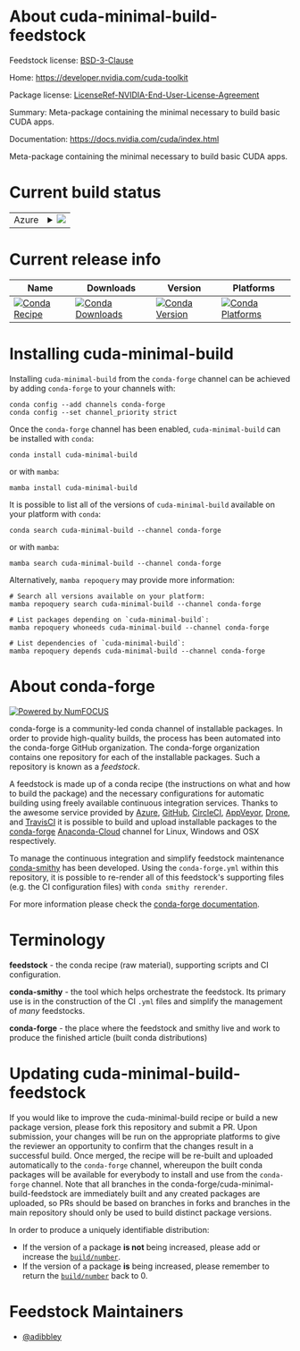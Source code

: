 About cuda-minimal-build-feedstock
==================================

Feedstock license: [BSD-3-Clause](https://github.com/conda-forge/cuda-minimal-build-feedstock/blob/main/LICENSE.txt)

Home: https://developer.nvidia.com/cuda-toolkit

Package license: [LicenseRef-NVIDIA-End-User-License-Agreement](https://docs.nvidia.com/cuda/eula/index.html)

Summary: Meta-package containing the minimal necessary to build basic CUDA apps.

Documentation: https://docs.nvidia.com/cuda/index.html

Meta-package containing the minimal necessary to build basic CUDA apps.


Current build status
====================


<table>
    
  <tr>
    <td>Azure</td>
    <td>
      <details>
        <summary>
          <a href="https://dev.azure.com/conda-forge/feedstock-builds/_build/latest?definitionId=19584&branchName=main">
            <img src="https://dev.azure.com/conda-forge/feedstock-builds/_apis/build/status/cuda-minimal-build-feedstock?branchName=main">
          </a>
        </summary>
        <table>
          <thead><tr><th>Variant</th><th>Status</th></tr></thead>
          <tbody><tr>
              <td>linux_64</td>
              <td>
                <a href="https://dev.azure.com/conda-forge/feedstock-builds/_build/latest?definitionId=19584&branchName=main">
                  <img src="https://dev.azure.com/conda-forge/feedstock-builds/_apis/build/status/cuda-minimal-build-feedstock?branchName=main&jobName=linux&configuration=linux%20linux_64_" alt="variant">
                </a>
              </td>
            </tr>
          </tbody>
        </table>
      </details>
    </td>
  </tr>
</table>

Current release info
====================

| Name | Downloads | Version | Platforms |
| --- | --- | --- | --- |
| [![Conda Recipe](https://img.shields.io/badge/recipe-cuda--minimal--build-green.svg)](https://anaconda.org/conda-forge/cuda-minimal-build) | [![Conda Downloads](https://img.shields.io/conda/dn/conda-forge/cuda-minimal-build.svg)](https://anaconda.org/conda-forge/cuda-minimal-build) | [![Conda Version](https://img.shields.io/conda/vn/conda-forge/cuda-minimal-build.svg)](https://anaconda.org/conda-forge/cuda-minimal-build) | [![Conda Platforms](https://img.shields.io/conda/pn/conda-forge/cuda-minimal-build.svg)](https://anaconda.org/conda-forge/cuda-minimal-build) |

Installing cuda-minimal-build
=============================

Installing `cuda-minimal-build` from the `conda-forge` channel can be achieved by adding `conda-forge` to your channels with:

```
conda config --add channels conda-forge
conda config --set channel_priority strict
```

Once the `conda-forge` channel has been enabled, `cuda-minimal-build` can be installed with `conda`:

```
conda install cuda-minimal-build
```

or with `mamba`:

```
mamba install cuda-minimal-build
```

It is possible to list all of the versions of `cuda-minimal-build` available on your platform with `conda`:

```
conda search cuda-minimal-build --channel conda-forge
```

or with `mamba`:

```
mamba search cuda-minimal-build --channel conda-forge
```

Alternatively, `mamba repoquery` may provide more information:

```
# Search all versions available on your platform:
mamba repoquery search cuda-minimal-build --channel conda-forge

# List packages depending on `cuda-minimal-build`:
mamba repoquery whoneeds cuda-minimal-build --channel conda-forge

# List dependencies of `cuda-minimal-build`:
mamba repoquery depends cuda-minimal-build --channel conda-forge
```


About conda-forge
=================

[![Powered by
NumFOCUS](https://img.shields.io/badge/powered%20by-NumFOCUS-orange.svg?style=flat&colorA=E1523D&colorB=007D8A)](https://numfocus.org)

conda-forge is a community-led conda channel of installable packages.
In order to provide high-quality builds, the process has been automated into the
conda-forge GitHub organization. The conda-forge organization contains one repository
for each of the installable packages. Such a repository is known as a *feedstock*.

A feedstock is made up of a conda recipe (the instructions on what and how to build
the package) and the necessary configurations for automatic building using freely
available continuous integration services. Thanks to the awesome service provided by
[Azure](https://azure.microsoft.com/en-us/services/devops/), [GitHub](https://github.com/),
[CircleCI](https://circleci.com/), [AppVeyor](https://www.appveyor.com/),
[Drone](https://cloud.drone.io/welcome), and [TravisCI](https://travis-ci.com/)
it is possible to build and upload installable packages to the
[conda-forge](https://anaconda.org/conda-forge) [Anaconda-Cloud](https://anaconda.org/)
channel for Linux, Windows and OSX respectively.

To manage the continuous integration and simplify feedstock maintenance
[conda-smithy](https://github.com/conda-forge/conda-smithy) has been developed.
Using the ``conda-forge.yml`` within this repository, it is possible to re-render all of
this feedstock's supporting files (e.g. the CI configuration files) with ``conda smithy rerender``.

For more information please check the [conda-forge documentation](https://conda-forge.org/docs/).

Terminology
===========

**feedstock** - the conda recipe (raw material), supporting scripts and CI configuration.

**conda-smithy** - the tool which helps orchestrate the feedstock.
                   Its primary use is in the construction of the CI ``.yml`` files
                   and simplify the management of *many* feedstocks.

**conda-forge** - the place where the feedstock and smithy live and work to
                  produce the finished article (built conda distributions)


Updating cuda-minimal-build-feedstock
=====================================

If you would like to improve the cuda-minimal-build recipe or build a new
package version, please fork this repository and submit a PR. Upon submission,
your changes will be run on the appropriate platforms to give the reviewer an
opportunity to confirm that the changes result in a successful build. Once
merged, the recipe will be re-built and uploaded automatically to the
`conda-forge` channel, whereupon the built conda packages will be available for
everybody to install and use from the `conda-forge` channel.
Note that all branches in the conda-forge/cuda-minimal-build-feedstock are
immediately built and any created packages are uploaded, so PRs should be based
on branches in forks and branches in the main repository should only be used to
build distinct package versions.

In order to produce a uniquely identifiable distribution:
 * If the version of a package **is not** being increased, please add or increase
   the [``build/number``](https://docs.conda.io/projects/conda-build/en/latest/resources/define-metadata.html#build-number-and-string).
 * If the version of a package **is** being increased, please remember to return
   the [``build/number``](https://docs.conda.io/projects/conda-build/en/latest/resources/define-metadata.html#build-number-and-string)
   back to 0.

Feedstock Maintainers
=====================

* [@adibbley](https://github.com/adibbley/)

